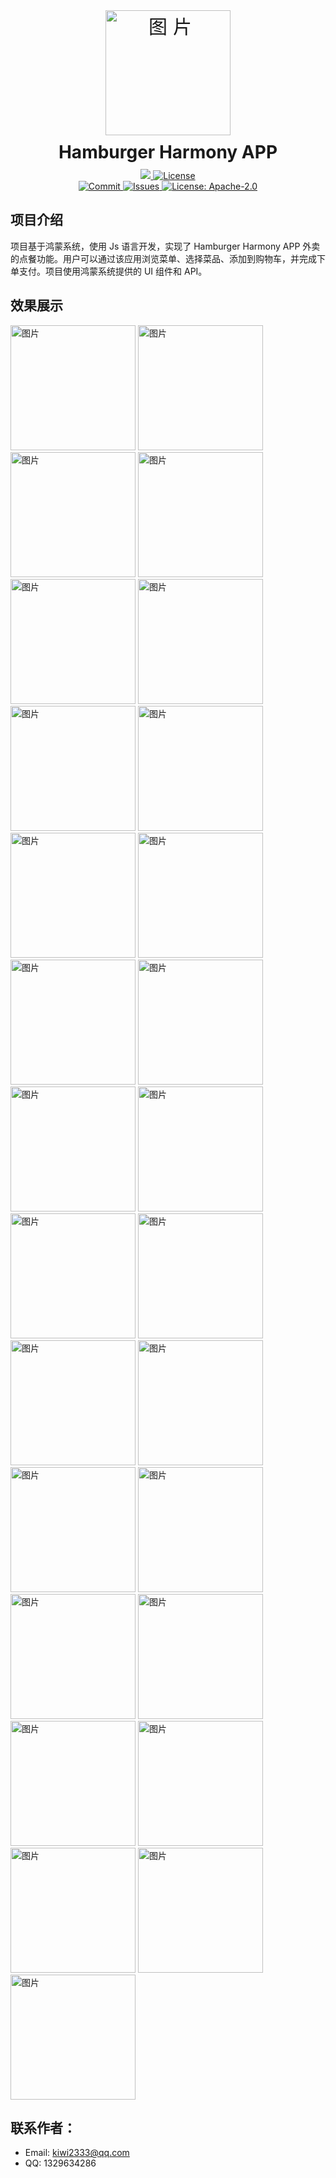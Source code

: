 <div align=center>
 <div align=center style="margin:4em 0 0 0;font-size: 30px;letter-spacing:0.3em;">
<img alt="图片" src=".doc/icon.png"  style="width: 200px; height: 200px;text-align: center; margin: 0 auto;" />
 </div>
 <h1 align=center style="margin: 10px 0;">Hamburger Harmony APP</h1>
<div>
  <a href="https://github.com/Kiwi233333/McDonalds-Harmonry-Js" target="_blank">
    <img class="disabled-img-view" src="https://img.shields.io/badge/Github-项目地址-blueviolet.svg?style=plasticr">
  </a>
  <a href="https://github.com/Kiwi233333/McDonalds-Harmonry-Js/stargazers" target="_blank">
    <img class="disabled-img-view" alt="License"
      src="https://img.shields.io/github/stars/Kiwi233333/McDonalds-Harmonry-Js.svg?style=social">
  </a>
</div>
<div >
  <a href="https://github.com/Kiwi233333/McDonalds-Harmonry-Js/commits" target="_blank">
    <img class="disabled-img-view" alt="Commit"
      src="https://img.shields.io/github/commit-activity/m/Kiwi233333/McDonalds-Harmonry-Js">
  </a>
  <a href="https://github.com/Kiwi233333/McDonalds-Harmonry-Js/issues" target="_blank">
    <img class="disabled-img-view" alt="Issues" src="https://img.shields.io/github/issues/Kiwi233333/McDonalds-Harmonry-Js">
  </a>
  <a href="https://github.com/Kiwi233333/McDonalds-Harmonry-Js/blob/master/LICENSE" target="_blank">
    <img class="disabled-img-view" alt="License: Apache-2.0"
      src="https://img.shields.io/badge/License-Apache--2.0-blue.svg">
  </a>
</div>
</div> 

## 项目介绍

项目基于鸿蒙系统，使用 Js 语言开发，实现了 Hamburger Harmony APP 外卖的点餐功能。用户可以通过该应用浏览菜单、选择菜品、添加到购物车，并完成下单支付。项目使用鸿蒙系统提供的 UI 组件和 API。 

## 效果展示

<div align="left">
 <img alt="图片" src=".doc/0.1 开屏.png" width="200px"/>
<img alt="图片" src=".doc/0.5 主页.png" width="200px"/>
<img alt="图片" src=".doc/1.1 下单流程.png" width="200px"/>
<img alt="图片" src=".doc/1.1 下单流程2.png" width="200px"/>
<img alt="图片" src=".doc/1.1 下单流程3.png" width="200px"/>
<img alt="图片" src=".doc/1.1 下单流程4.png" width="200px"/>
<img alt="图片" src=".doc/1.1 下单流程5.png" width="200px"/>
<img alt="图片" src=".doc/1.1 下单流程6.png" width="200px"/>
<img alt="图片" src=".doc/1.1 下单流程21.png" width="200px"/>
<img alt="图片" src=".doc/2.1 未登录订单.png" width="200px"/>
<img alt="图片" src=".doc/2.2 登录订单 确认操作.png" width="200px"/>
<img alt="图片" src=".doc/2.2 登录订单.png" width="200px"/>
<img alt="图片" src=".doc/2.2.1 已评价订单.png" width="200px"/>
<img alt="图片" src=".doc/2.2.2 评论订单 操作.png" width="200px"/>
<img alt="图片" src=".doc/2.2.2 评论订单1 操作.png" width="200px"/>
<img alt="图片" src=".doc/2.2.2 评论订单2 操作.png" width="200px"/>
<img alt="图片" src=".doc/2.2.2 评论订单3 操作.png" width="200px"/>
<img alt="图片" src=".doc/2.社区.png" width="200px"/>
<img alt="图片" src=".doc/3.1 未登录个人.png" width="200px"/>
<img alt="图片" src=".doc/3.2 登录个人.png" width="200px"/>
<img alt="图片" src=".doc/3.2 登录个人2.png" width="200px"/>
<img alt="图片" src=".doc/3.3 个人钱包.png" width="200px"/>
<img alt="图片" src=".doc/3.4 卡包.png" width="200px"/>
<img alt="图片" src=".doc/3.5 个人信息.png" width="200px"/>
<img alt="图片" src=".doc/3.6 地址.png" width="200px"/>
<img alt="图片" src=".doc/4. 登录.png" width="200px"/>
<img alt="图片" src=".doc/4.2 注册.png" width="200px"/>
</div>

## 联系作者：

- Email: kiwi2333@qq.com 
- QQ: 1329634286
